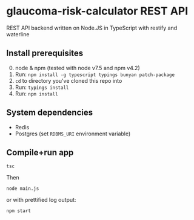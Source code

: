 glaucoma-risk-calculator REST API
=================================

REST API backend written on Node.JS in TypeScript with restify and waterline


## Install prerequisites

  0. node & npm (tested with node v7.5 and npm v4.2)
  1. Run: `npm install -g typescript typings bunyan patch-package`
  2. `cd` to directory you've cloned this repo into
  3. Run: `typings install`
  4. Run: `npm install`

## System dependencies

 - Redis
 - Postgres (set `RDBMS_URI` environment variable)

## Compile+run app

    tsc

Then

    node main.js

or with prettified log output:

    npm start

